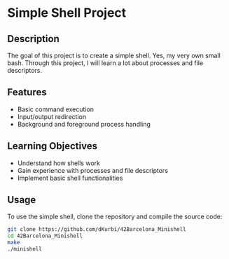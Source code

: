 # Simple Shell Project

## Description

The goal of this project is to create a simple shell. Yes, my very own small bash. Through this project, I will learn a lot about processes and file descriptors.

## Features

- Basic command execution
- Input/output redirection
- Background and foreground process handling

## Learning Objectives

- Understand how shells work
- Gain experience with processes and file descriptors
- Implement basic shell functionalities

## Usage

To use the simple shell, clone the repository and compile the source code:

```bash
git clone https://github.com/dKurbi/42Barcelona_Minishell
cd 42Barcelona_Minishell
make
./minishell

